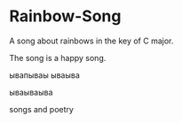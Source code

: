 # Rainbow-Song

A song about rainbows in the key of C major.

The song is a happy song.

ывапываы
ываыва

ываываыва

songs and poetry
